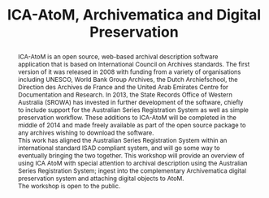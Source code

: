 ---
abstract: 'ICA-AtoM is an open source, web-based archival description software application
  that is based on International Council on Archives standards. The first version
  of it was released in 2008 with funding from a variety of organisations including
  UNESCO, World Bank Group Archives, the Dutch Archiefschool, the Direction des Archives
  de France and the United Arab Emirates Centre for Documentation and Research. In
  2013, the State Records Office of Western Australia (SROWA) has invested in further
  development of the software, chiefly to include support for the Australian Series
  Registration System as well as simple preservation workflow. These additions to
  ICA-AtoM will be completed in the middle of 2014 and made freely available as part
  of the open source package to any archives wishing to download the software.


  This work has aligned the Australian Series Registration System within an international
  standard ISAD compliant system, and will go some way to eventually bringing the
  two together. This workshop will provide an overview of using ICA AtoM with special
  attention to archival description using the Australian Series Registration System;
  ingest into the complementary Archivematica digital preservation system and attaching
  digital objects to AtoM.


  The workshop is open to the public. '
creators:
- Travers, Meg
- Summers, Lise
date: null
document_url: https://services.phaidra.univie.ac.at/api/object/o:378138/download
grand_parent: iPRES
institutions: []
keywords:
- government business systems
landing_page_url: https://phaidra.univie.ac.at/o:378138
language: eng
layout: publication
license: CC BY-NC-SA 3.0 AT
notes_url: null
parent: iPRES 2014
presentation_url: null
publication_type: workshops and tutorials
size: 179325
source_name: iPRES
title: ICA-AtoM, Archivematica and Digital Preservation
year: 2014
---